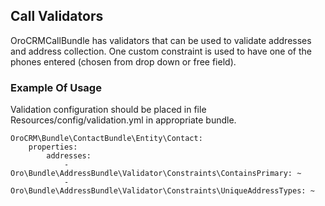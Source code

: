 Call Validators
------------------

OroCRMCallBundle has validators that can be used to validate addresses and address collection.
One custom constraint is used to have one of the phones entered (chosen from drop down or free field).

### Example Of Usage

Validation configuration should be placed in file Resources/config/validation.yml in appropriate bundle.

```
OroCRM\Bundle\ContactBundle\Entity\Contact:
    properties:
        addresses:
            - Oro\Bundle\AddressBundle\Validator\Constraints\ContainsPrimary: ~
            - Oro\Bundle\AddressBundle\Validator\Constraints\UniqueAddressTypes: ~
```
